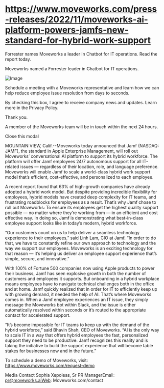 # https://www.moveworks.com/press-releases/2022/11/moveworks-ai-platform-powers-jamfs-new-standard-for-hybrid-work-support

Forrester names Moveworks a leader in Chatbot for IT operations. Read the report today.

Moveworks named a Forrester leader in Chatbot for IT operations. 

![Image](https://www.moveworks.com/hubfs/img/site/qr-demo.png)

Schedule a meeting with a Moveworks representative and learn how we can help reduce employee issue resolution from days to seconds.

By checking this box, I agree to receive company news and updates. Learn more in the Privacy Policy.

Thank you.

A member of the Moveworks team will be in touch within the next 24 hours.



  Close this modal
  


MOUNTAIN VIEW, Calif.--Moveworks today announced that Jamf (NASDAQ: JAMF), the standard in Apple Enterprise Management, will roll out Moveworks’ conversational AI platform to support its hybrid workforce. The platform will offer Jamf employees 24/7 autonomous support for all IT-related issues — regardless of their location, role, and language preference. Moveworks will enable Jamf to scale a world-class hybrid work support model that’s efficient, cost-effective, and personalized to each employee.

A recent report found that 63% of high-growth companies have already adopted a hybrid work model. But despite providing incredible flexibility for employees, hybrid models have created deep complexity for IT teams, and frustrating roadblocks for employees as a result. That’s why Jamf chose to roll out Moveworks: To ensure its employees get the highest quality support possible — no matter where they’re working from — in an efficient and cost effective way. In doing so, Jamf is demonstrating what best-in-class employee support looks like in today’s modern, hybrid workforce.

“Our customers count on us to help deliver a seamless technology experience to their employees,” said Linh Lam, CIO at Jamf. “In order to do that, we have to constantly refine our own approach to technology and the way we support our employees. Moveworks is an exciting technology for that reason — it’s helping us deliver an employee support experience that’s simple, secure, and innovative.”

With 100% of Fortune 500 companies now using Apple products to power their business, Jamf has seen explosive growth in both the number of customers and employees it supports. But onboarding in a hybrid workplace means employees have to navigate technical challenges both in the office and at home. Jamf quickly realized that in order for IT to efficiently keep up with growing demand, it needed the help of AI. That’s where Moveworks comes in. When a Jamf employee experiences an IT issue, they simply message the Moveworks bot within Slack, and the issue is either automatically resolved within seconds or it’s routed to the appropriate contact for accelerated support.

“It’s become impossible for IT teams to keep up with the demand of the hybrid workforce,” said Bhavin Shah, CEO of Moveworks. “AI is the only way to scale IT in a way that offers hybrid employees the fast, personalized support they need to be productive. Jamf recognizes this reality and is taking the initiative to build the support experience that will become table stakes for businesses now and in the future.”

To schedule a demo of Moveworks, visit: https://www.moveworks.com/request-demo

Media Contact Sophia Xepoleas, Sr PR ManagerEmail: pr@moveworks.aiWeb: Moveworks.com/contact 

